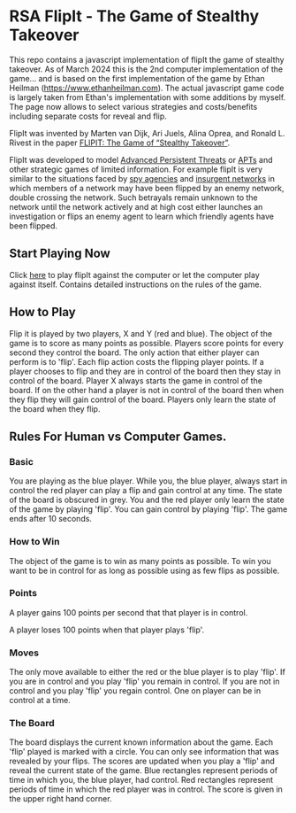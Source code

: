 RSA FlipIt - The Game of Stealthy Takeover
======

This repo contains a javascript implementation of flipIt the game of stealthy takeover. 
As of March 2024 this is the 2nd computer implementation of the game... and is based on the first implementation of the game by Ethan Heilman (https://www.ethanheilman.com). The actual javascript game code is largely taken from Ethan's implementation with some additions by myself. The page now allows to select various strategies and costs/benefits including separate costs for reveal and flip.

FlipIt was invented by Marten van Dijk, Ari Juels, Alina Oprea, and Ronald L. Rivest in the paper [FLIPIT: The Game of “Stealthy Takeover”](https://www.rsa.com/rsalabs/presentations/Flipit.pdf).

FlipIt was developed to model [Advanced Persistent Threats](https://en.wikipedia.org/wiki/Advanced_persistent_threat) 
 or [APTs](https://eprint.iacr.org/2012/103) and other strategic games of limited information.
For example flipIt is very similar to the situations faced by [spy agencies](https://en.wikipedia.org/wiki/Clandestine_HUMINT) and [insurgent 
networks](https://en.wikipedia.org/wiki/Guerrilla_warfare) in which members of a network may have been flipped by an enemy network, double crossing the network. 
Such betrayals remain unknown to the network until the network actively and at high cost either launches an investigation or flips an enemy agent to learn which friendly agents have been flipped. 


Start Playing Now
-----------------

Click [here](https://rsa-ingo.github.io/flipIt/flipit.html) to play flipIt against the computer or let the computer play against itself.
Contains detailed instructions on the rules of the game.


How to Play
----------------

Flip it is played by two players, X and Y (red and blue). 
The object of the game is to score as many points as possible.
Players score points for every second they control the board.
The only action that either player can perform is to 'flip'.
Each flip action costs the flipping player points. 
If a player chooses to flip and they are in control of the board then they stay in control of the board.
Player X always starts the game in control of the board.
If on the other hand a player is not in control of the board then when they flip they will gain control of the board.
Players only learn the state of the board when they flip.


Rules For Human vs Computer Games.
--------

### Basic

You are playing as the blue player.
While you, the blue player, always start in control the red player can play a flip and gain control at any time.
The state of the board is obscured in grey.
You and the red player only learn the state of the game by playing 'flip'.
You can gain control by playing 'flip'.
The game ends after 10 seconds.

    
### How to Win
        
The object of the game is to win as many points as possible.
To win you want to be in control for as long as possible using as few flips as possible.
        

### Points

A player gains 100 points per second that that player is in control.

A player loses 100 points when that player plays 'flip'.


### Moves

The only move available to either the red or the blue player is to play 'flip'.
If you are in control and you play 'flip' you remain in control.
If you are not in control and you play 'flip' you regain control.
One on player can be in control at a time.


### The Board

The board displays the current known information about the game.
Each 'flip' played is marked with a circle.
You can only see information that was revealed by your flips.
The scores are updated when you play a 'flip' and reveal the current state of the game.
Blue rectangles represent periods of time in which you, the blue player, had control. 
Red rectangles represent periods of time in which the red player was in control.
The score is given in the upper right hand corner.
